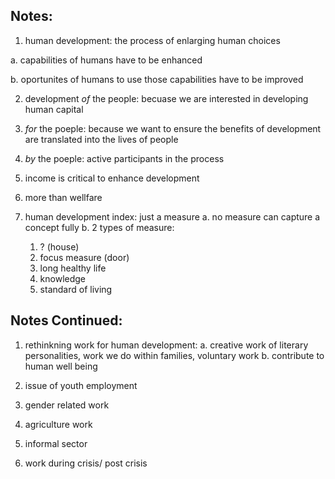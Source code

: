 ## Notes:

1. human development: the process of enlarging human choices 

  a. capabilities of humans have to be enhanced 
  
  b. oportunites of humans to use those capabilities have to be improved
  
2. development *of* the people:
  becuase we are interested in developing human capital
3. *for* the poeple:
  because we want to ensure the benefits of development are translated into the lives of people 
4. *by* the poeple:
  active participants in the process 
  
5. income is critical to enhance development 

6. more than wellfare

7. human development index: just a measure
  a. no measure can capture a concept fully 
  b. 2 types of measure:
    1. ? (house)
    2. focus measure (door)
      1. long healthy life
      2. knowledge 
      3. standard of living
      
## Notes Continued:

1. rethinkning work for human development:
  a. creative work of literary personalities, work we do within families, voluntary work
  b. contribute to human well being

2. issue of youth employment 
  
3. gender related work

4. agriculture work

5. informal sector 

6. work during crisis/ post crisis


      
  
